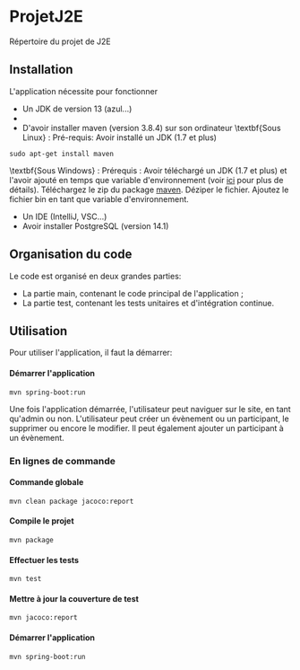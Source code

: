 # ProjetJ2E
Répertoire du projet de J2E

## Installation

L'application nécessite pour fonctionner
- Un JDK de version 13 (azul...)
- 
- D'avoir installer maven (version 3.8.4) sur son ordinateur
\textbf{Sous Linux} : 
Pré-requis: Avoir installé un JDK (1.7 et plus)
```
sudo apt-get install maven
```
\textbf{Sous Windows} :
Prérequis : Avoir téléchargé un JDK (1.7 et plus) et l'avoir ajouté en temps que variable d'environnement (voir [ici](https://maven.apache.org/install.html) pour plus de détails).
Téléchargez le zip du package [maven](https://maven.apache.org/download.cgi).
Déziper le fichier.
Ajoutez le fichier bin en tant que variable d'environnement.

- Un IDE (IntelliJ, VSC...)
- Avoir installer PostgreSQL (version 14.1)

## Organisation du code

Le code est organisé en deux grandes parties:
- La partie main, contenant le code principal de l'application ;
- La partie test, contenant les tests unitaires et d'intégration continue.

## Utilisation
Pour utiliser l'application, il faut la démarrer:
#### Démarrer l'application
```
mvn spring-boot:run
```
Une fois l'application démarrée, l'utilisateur peut naviguer sur le site, en tant qu'admin ou non. L'utilisateur peut créer un évènement ou un participant, le supprimer ou encore le modifier. Il peut également ajouter un participant à un évènement.

### En lignes de commande
#### Commande globale
```
mvn clean package jacoco:report
```
#### Compile le projet
```
mvn package
```
#### Effectuer les tests
```
mvn test
```
#### Mettre à jour la couverture de test
```
mvn jacoco:report
```
#### Démarrer l'application
```
mvn spring-boot:run
```
